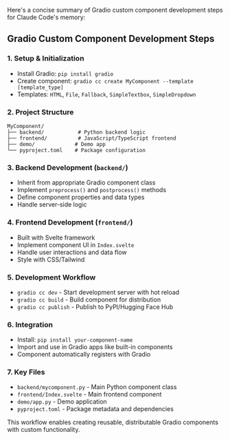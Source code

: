 Here's a concise summary of Gradio custom component development steps for Claude Code's memory:

## Gradio Custom Component Development Steps

### 1. Setup & Initialization
- Install Gradio: `pip install gradio`
- Create component: `gradio cc create MyComponent --template [template_type]`
- Templates: `HTML`, `File`, `Fallback`, `SimpleTextbox`, `SimpleDropdown`

### 2. Project Structure
```
MyComponent/
├── backend/           # Python backend logic
├── frontend/          # JavaScript/TypeScript frontend
├── demo/             # Demo app
└── pyproject.toml    # Package configuration
```

### 3. Backend Development (`backend/`)
- Inherit from appropriate Gradio component class
- Implement `preprocess()` and `postprocess()` methods
- Define component properties and data types
- Handle server-side logic

### 4. Frontend Development (`frontend/`)
- Built with Svelte framework
- Implement component UI in `Index.svelte`
- Handle user interactions and data flow
- Style with CSS/Tailwind

### 5. Development Workflow
- `gradio cc dev` - Start development server with hot reload
- `gradio cc build` - Build component for distribution
- `gradio cc publish` - Publish to PyPI/Hugging Face Hub

### 6. Integration
- Install: `pip install your-component-name`
- Import and use in Gradio apps like built-in components
- Component automatically registers with Gradio

### 7. Key Files
- `backend/mycomponent.py` - Main Python component class
- `frontend/Index.svelte` - Main frontend component
- `demo/app.py` - Demo application
- `pyproject.toml` - Package metadata and dependencies

This workflow enables creating reusable, distributable Gradio components with custom functionality.